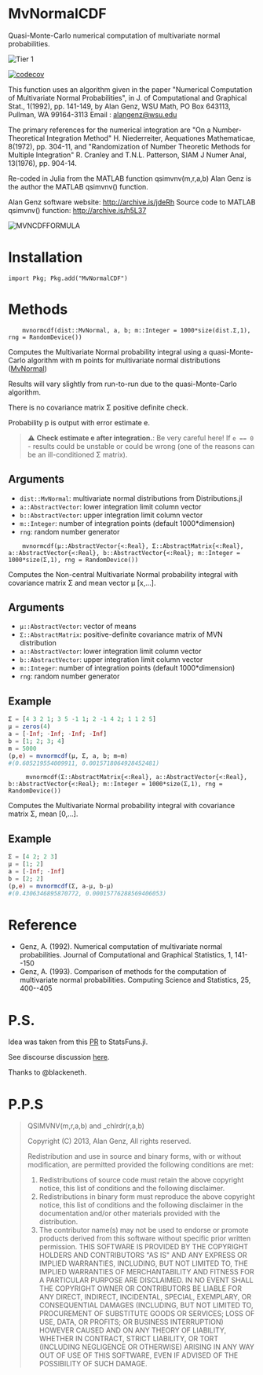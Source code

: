# MvNormalCDF

Quasi-Monte-Carlo numerical computation of multivariate normal probabilities.

![Tier 1](https://github.com/PharmCat/MvNormalCDF.jl/workflows/Tier%201/badge.svg)

[![codecov](https://codecov.io/gh/PharmCat/MvNormalCDF.jl/branch/main/graph/badge.svg)](https://codecov.io/gh/PharmCat/MvNormalCDF.jl)


This function uses an algorithm given in the paper
"Numerical Computation of Multivariate Normal Probabilities", in
 J. of Computational and Graphical Stat., 1(1992), pp. 141-149, by
Alan Genz, WSU Math, PO Box 643113, Pullman, WA 99164-3113
Email : alangenz@wsu.edu

The primary references for the numerical integration are
"On a Number-Theoretical Integration Method"
H. Niederreiter, Aequationes Mathematicae, 8(1972), pp. 304-11, and
"Randomization of Number Theoretic Methods for Multiple Integration"
R. Cranley and T.N.L. Patterson, SIAM J Numer Anal, 13(1976), pp. 904-14.

Re-coded in Julia from the MATLAB function qsimvnv(m,r,a,b)
Alan Genz is the author the MATLAB qsimvnv() function.

Alan Genz software website: http://archive.is/jdeRh
Source code to MATLAB qsimvnv() function: http://archive.is/h5L37


![MVNCDFFORMULA](https://raw.githubusercontent.com/PharmCat/MvNormalCDF.jl/main/.github/images/mvnpi.png)

# Installation

```
import Pkg; Pkg.add("MvNormalCDF")
```

# Methods

```
    mvnormcdf(dist::MvNormal, a, b; m::Integer = 1000*size(dist.Σ,1), rng = RandomDevice())
```

Computes the Multivariate Normal probability integral using a quasi-Monte-Carlo
algorithm with m points for multivariate normal distributions ([MvNormal](https://juliastats.org/Distributions.jl/stable/multivariate/#Distributions.MvNormal))

Results will vary slightly from run-to-run due to the quasi-Monte-Carlo
    algorithm.

There is no covariance matrix Σ positive definite check.    

Probability p is output with error estimate e.

> :warning: **Check estimate e after integration.**: Be very careful here! If `e == 0` - results could be unstable or could be wrong (one of the reasons can be an ill-conditioned Σ matrix).

## Arguments
- `dist::MvNormal`: multivariate normal distributions from Distributions.jl
- `a::AbstractVector`: lower integration limit column vector
- `b::AbstractVector`: upper integration limit column vector
- `m::Integer`:        number of integration points (default 1000*dimension)
- `rng`: random number generator


```
    mvnormcdf(μ::AbstractVector{<:Real}, Σ::AbstractMatrix{<:Real}, a::AbstractVector{<:Real}, b::AbstractVector{<:Real}; m::Integer = 1000*size(Σ,1), rng = RandomDevice())
```

Computes the Non-central Multivariate Normal probability integral with covariance matrix Σ and mean vector μ [x,...].

## Arguments
- `μ::AbstractVector`: vector of means
- `Σ::AbstractMatrix`: positive-definite covariance matrix of MVN distribution
- `a::AbstractVector`: lower integration limit column vector
- `b::AbstractVector`: upper integration limit column vector
- `m::Integer`:        number of integration points (default 1000*dimension)
- `rng`: random number generator

## Example
```julia
Σ = [4 3 2 1; 3 5 -1 1; 2 -1 4 2; 1 1 2 5]
μ = zeros(4)
a = [-Inf; -Inf; -Inf; -Inf]
b = [1; 2; 3; 4]
m = 5000
(p,e) = mvnormcdf(μ, Σ, a, b; m=m)
#(0.605219554009911, 0.0015718064928452481)
```

```
     mvnormcdf(Σ::AbstractMatrix{<:Real}, a::AbstractVector{<:Real}, b::AbstractVector{<:Real}; m::Integer = 1000*size(Σ,1), rng = RandomDevice())
```

Computes the Multivariate Normal probability integral with covariance matrix Σ, mean [0,...].

## Example
```julia
Σ = [4 2; 2 3]
μ = [1; 2]
a = [-Inf; -Inf]
b = [2; 2]
(p,e) = mvnormcdf(Σ, a-μ, b-μ)
#(0.4306346895870772, 0.00015776288569406053)
```

# Reference
- Genz, A. (1992). Numerical computation of multivariate normal probabilities. Journal of Computational and Graphical Statistics, 1, 141--150
- Genz, A. (1993). Comparison of methods for the computation of multivariate normal probabilities. Computing Science and Statistics, 25, 400--405

# P.S.

Idea was taken from this [PR](https://github.com/JuliaStats/StatsFuns.jl/pull/114) to StatsFuns.jl.

See discourse discussion [here](https://discourse.julialang.org/t/mvn-cdf-have-it-coded-need-help-getting-integrating-into-distributions-jl/38631).

Thanks to @blackeneth.

# P.P.S
>
> QSIMVNV(m,r,a,b) and _chlrdr(r,a,b)
>
> Copyright (C) 2013, Alan Genz,  All rights reserved.
>
> Redistribution and use in source and binary forms, with or without
> modification, are permitted provided the following conditions are met:
>   1. Redistributions of source code must retain the above copyright
>      notice, this list of conditions and the following disclaimer.
>   2. Redistributions in binary form must reproduce the above copyright
>      notice, this list of conditions and the following disclaimer in
>      the documentation and/or other materials provided with the
>      distribution.
>   3. The contributor name(s) may not be used to endorse or promote
>      products derived from this software without specific prior
>      written permission.
> THIS SOFTWARE IS PROVIDED BY THE COPYRIGHT HOLDERS AND CONTRIBUTORS
> "AS IS" AND ANY EXPRESS OR IMPLIED WARRANTIES, INCLUDING, BUT NOT
> LIMITED TO, THE IMPLIED WARRANTIES OF MERCHANTABILITY AND FITNESS
> FOR A PARTICULAR PURPOSE ARE DISCLAIMED. IN NO EVENT SHALL THE
> COPYRIGHT OWNER OR CONTRIBUTORS BE LIABLE FOR ANY DIRECT, INDIRECT,
> INCIDENTAL, SPECIAL, EXEMPLARY, OR CONSEQUENTIAL DAMAGES (INCLUDING,
> BUT NOT LIMITED TO, PROCUREMENT OF SUBSTITUTE GOODS OR SERVICES; LOSS
> OF USE, DATA, OR PROFITS; OR BUSINESS INTERRUPTION) HOWEVER CAUSED AND
> ON ANY THEORY OF LIABILITY, WHETHER IN CONTRACT, STRICT LIABILITY, OR
> TORT (INCLUDING NEGLIGENCE OR OTHERWISE) ARISING IN ANY WAY OUT OF USE
> OF THIS SOFTWARE, EVEN IF ADVISED OF THE POSSIBILITY OF SUCH DAMAGE.
>

